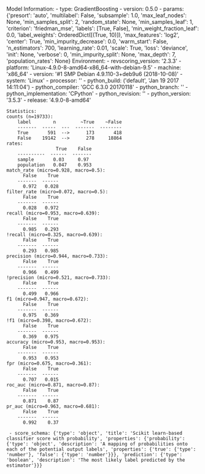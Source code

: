 Model Information:
	 - type: GradientBoosting
	 - version: 0.5.0
	 - params: {'presort': 'auto', 'multilabel': False, 'subsample': 1.0, 'max_leaf_nodes': None, 'min_samples_split': 2, 'random_state': None, 'min_samples_leaf': 1, 'criterion': 'friedman_mse', 'labels': [True, False], 'min_weight_fraction_leaf': 0.0, 'label_weights': OrderedDict([(True, 10)]), 'max_features': 'log2', 'center': True, 'min_impurity_decrease': 0.0, 'warm_start': False, 'n_estimators': 700, 'learning_rate': 0.01, 'scale': True, 'loss': 'deviance', 'init': None, 'verbose': 0, 'min_impurity_split': None, 'max_depth': 7, 'population_rates': None}
	Environment:
	 - revscoring_version: '2.3.3'
	 - platform: 'Linux-4.9.0-8-amd64-x86_64-with-debian-9.5'
	 - machine: 'x86_64'
	 - version: '#1 SMP Debian 4.9.110-3+deb9u6 (2018-10-08)'
	 - system: 'Linux'
	 - processor: ''
	 - python_build: ('default', 'Jan 19 2017 14:11:04')
	 - python_compiler: 'GCC 6.3.0 20170118'
	 - python_branch: ''
	 - python_implementation: 'CPython'
	 - python_revision: ''
	 - python_version: '3.5.3'
	 - release: '4.9.0-8-amd64'
	
	Statistics:
	counts (n=19733):
		label        n         ~True    ~False
		-------  -----  ---  -------  --------
		True       591  -->      173       418
		False    19142  -->      278     18864
	rates:
		              True    False
		----------  ------  -------
		sample       0.03     0.97
		population   0.047    0.953
	match_rate (micro=0.928, macro=0.5):
		  False    True
		-------  ------
		  0.972   0.028
	filter_rate (micro=0.072, macro=0.5):
		  False    True
		-------  ------
		  0.028   0.972
	recall (micro=0.953, macro=0.639):
		  False    True
		-------  ------
		  0.985   0.293
	!recall (micro=0.325, macro=0.639):
		  False    True
		-------  ------
		  0.293   0.985
	precision (micro=0.944, macro=0.733):
		  False    True
		-------  ------
		  0.966   0.499
	!precision (micro=0.521, macro=0.733):
		  False    True
		-------  ------
		  0.499   0.966
	f1 (micro=0.947, macro=0.672):
		  False    True
		-------  ------
		  0.975   0.369
	!f1 (micro=0.398, macro=0.672):
		  False    True
		-------  ------
		  0.369   0.975
	accuracy (micro=0.953, macro=0.953):
		  False    True
		-------  ------
		  0.953   0.953
	fpr (micro=0.675, macro=0.361):
		  False    True
		-------  ------
		  0.707   0.015
	roc_auc (micro=0.871, macro=0.87):
		  False    True
		-------  ------
		  0.871    0.87
	pr_auc (micro=0.963, macro=0.681):
		  False    True
		-------  ------
		  0.992    0.37
	
	 - score_schema: {'type': 'object', 'title': 'Scikit learn-based classifier score with probability', 'properties': {'probability': {'type': 'object', 'description': 'A mapping of probabilities onto each of the potential output labels', 'properties': {'true': {'type': 'number'}, 'false': {'type': 'number'}}}, 'prediction': {'type': 'boolean', 'description': 'The most likely label predicted by the estimator'}}}

